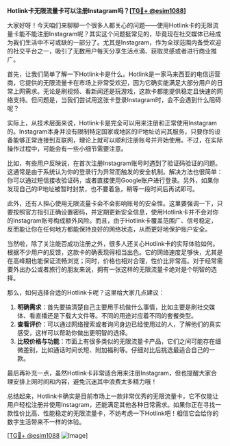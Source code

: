 **Hotlink卡无限流量卡可以注册Instagram吗？[[TG💪+ @esim1088](https://t.me/s/esim1088)]**

大家好呀！今天咱们来聊聊一个很多人都关心的问题——使用Hotlink卡的无限流量卡能不能注册Instagram呢？其实这个问题挺常见的，毕竟现在社交媒体已经成为我们生活中不可或缺的一部分了。尤其是Instagram，作为全球范围内备受欢迎的社交平台之一，吸引了无数用户每天分享生活点滴、获取灵感或者进行商业推广。

首先，让我们简单了解一下Hotlink卡是什么。Hotlink是一家马来西亚的电信运营商，它提供的无限流量卡在市场上非常受欢迎，因为它确实能满足大部分用户的日常上网需求。无论是刷视频、看新闻还是玩游戏，这款卡都能提供稳定且快速的网络支持。但问题是，当我们尝试用这张卡登录Instagram时，会不会遇到什么阻碍呢？

实际上，从技术层面来说，Hotlink卡是完全可以用来注册和正常使用Instagram的。Instagram本身并没有限制特定国家或地区的IP地址访问其服务，只要你的设备能够正常连接到互联网，理论上就可以顺利注册账号并开始使用。不过，在实际操作过程中，可能会有一些小细节需要注意。

比如，有些用户反映说，在首次注册Instagram账号时遇到了验证码验证的问题。这通常是由于系统认为你的登录行为异常而触发的安全机制。解决方法也很简单：你可以通过短信接收验证码，或者直接使用Google账户进行登录。另外，如果你发现自己的IP地址被暂时封禁，也不要着急，稍等一段时间后再试即可。

此外，还有人担心使用无限流量卡会不会影响账号的安全性。这里要强调一下，只要按照官方指引正确设置密码，并定期更新安全信息，使用Hotlink卡并不会对你的Instagram账号构成额外风险。而且，由于Hotlink卡覆盖范围广、信号稳定，反而能让你在任何地方都能保持良好的网络状态，从而更好地保护账户安全。

当然啦，除了关注能否成功注册之外，很多人还关心Hotlink卡的实际体验如何。根据不少用户的反馈，这款卡的确表现得相当出色。它的网络速度足够快，尤其是在高峰期也能保证流畅浏览；同时，价格也相对合理，性价比非常高。对于经常需要外出办公或者旅行的朋友来说，拥有一张这样的无限流量卡绝对是个明智的选择。

那么，如何选择合适的Hotlink卡呢？这里给大家几点建议：

1. **明确需求**：首先要搞清楚自己主要用手机做什么事情，比如主要是刷社交媒体、看直播还是下载大文件等。不同的用途对应着不同的套餐类型。
2. **查看评价**：可以通过网络搜索或者询问身边已经使用过的人，了解他们的真实感受，这样可以帮助你做出更明智的选择。
3. **比较价格与功能**：市面上有很多类似的无限流量卡产品，它们之间可能存在细微差别，比如通话时间长短、附加福利等。仔细对比后挑选最适合自己的一款。

最后再补充一点，虽然Hotlink卡非常适合用来注册Instagram，但也提醒大家合理安排上网时间和内容，避免沉迷其中浪费太多精力哦！

总结起来，Hotlink卡确实是目前市场上一款非常优秀的无限流量卡，它不仅能让用户轻松注册并使用Instagram，还能满足其他各种日常需求。如果你正在寻找一款性价比高、性能稳定的无限流量卡，不妨考虑一下Hotlink吧！相信它会给你的数字生活带来不一样的体验。

[[TG💪+ @esim1088](https://t.me/s/esim1088) ![Image](https://i.postimg.cc/4NQfJmqS/Snipaste-2025-05-13-00-14-12.png)]